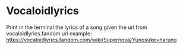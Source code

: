 # Vocaloidlyrics
 Print in the terminal the lyrics of a song given the url from vocaloidlyrics.fandom
 url example: https://vocaloidlyrics.fandom.com/wiki/Supernova/Yunosuke×haruno
